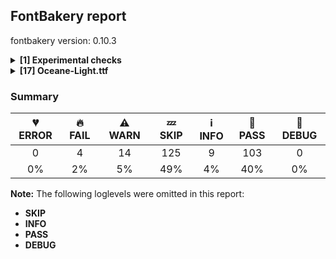 ## FontBakery report

fontbakery version: 0.10.3

<details><summary><b>[1] Experimental checks</b></summary><div><details><summary>🔥 <b>FAIL:</b> Shapes languages in all GF glyphsets. (<a href="https://font-bakery.readthedocs.io/en/stable/fontbakery/profiles/googlefonts.html#com.google.fonts/check/glyphsets/shape_languages">com.google.fonts/check/glyphsets/shape_languages</a>)</summary><div>


* 🔥 **FAIL** GF_Latin_Core/ace_Latn (Achinese): [FAIL: Some mark glyphs were missing: ◌̀, ◌́, ◌̂, ◌̈] [code: failed-language-shaping]
* 🔥 **FAIL** GF_Latin_Core/af_Latn (Afrikaans): [FAIL: Some mark glyphs were missing: ◌̀, ◌̂, ◌̈] [code: failed-language-shaping]
* 🔥 **FAIL** GF_Latin_Core/an_Latn (Aragonese): [FAIL: Some mark glyphs were missing: ◌́, ◌̃] [code: failed-language-shaping]
* 🔥 **FAIL** GF_Latin_Core/ban_Latn (Balinese): [FAIL: Some mark glyphs were missing: ◌́] [code: failed-language-shaping]
* 🔥 **FAIL** GF_Latin_Core/eu_Latn (Basque): [FAIL: Some mark glyphs were missing: ◌̃, ◌̈] [code: failed-language-shaping]
* 🔥 **FAIL** GF_Latin_Core/bs_Latn (Bosnian): [FAIL: Some mark glyphs were missing: ◌́, ◌̌] [code: failed-language-shaping]
* 🔥 **FAIL** GF_Latin_Core/br_Latn (Breton): [FAIL: Some base glyphs were missing: cʼh, FAIL: Some mark glyphs were missing: ◌̀, ◌̂, ◌̃, FAIL: Shaper produced a .notdef] [code: failed-language-shaping]
* 🔥 **FAIL** GF_Latin_Core/ca_Latn (Catalan): [FAIL: Some mark glyphs were missing: ◌̀, ◌́, ◌̈, ◌̧] [code: failed-language-shaping]
* 🔥 **FAIL** GF_Latin_Core/ch_Latn (Chamorro): [FAIL: Some mark glyphs were missing: ◌̃, ◌̊] [code: failed-language-shaping]
* 🔥 **FAIL** GF_Latin_Core/chk_Latn (Chuukese): [FAIL: Some mark glyphs were missing: ◌́] [code: failed-language-shaping]
* 🔥 **FAIL** GF_Latin_Core/kw_Latn (Cornish): [FAIL: Some mark glyphs were missing: ◌̀, ◌̂] [code: failed-language-shaping]
* 🔥 **FAIL** GF_Latin_Core/co_Latn (Corsican): [FAIL: Some mark glyphs were missing: ◌̀, ◌̂, ◌̈] [code: failed-language-shaping]
* 🔥 **FAIL** GF_Latin_Core/hr_Latn (Croatian): [FAIL: Some mark glyphs were missing: ◌́, ◌̌] [code: failed-language-shaping]
* 🔥 **FAIL** GF_Latin_Core/cs_Latn (Czech): [FAIL: Some mark glyphs were missing: ◌́, ◌̊, ◌̌] [code: failed-language-shaping]
* 🔥 **FAIL** GF_Latin_Core/da_Latn (Danish): [FAIL: Some mark glyphs were missing: ◌́, ◌̊] [code: failed-language-shaping]
* 🔥 **FAIL** GF_Latin_Core/nl_Latn (Dutch): [FAIL: Some base glyphs were missing: íj́, FAIL: Some mark glyphs were missing: ◌̀, ◌́, ◌̂, ◌̈, FAIL: Shaper produced a .notdef] [code: failed-language-shaping]
* 🔥 **FAIL** GF_Latin_Core/en_Latn (English): [FAIL: Some mark glyphs were missing: ◌̀, ◌́, ◌̂, ◌̃, ◌̈, ◌̧] [code: failed-language-shaping]
* 🔥 **FAIL** GF_Latin_Core/fo_Latn (Faroese): [FAIL: Some mark glyphs were missing: ◌́, ◌̊] [code: failed-language-shaping]
* 🔥 **FAIL** GF_Latin_Core/fil_Latn (Filipino): [FAIL: Some mark glyphs were missing: ◌̃] [code: failed-language-shaping]
* 🔥 **FAIL** GF_Latin_Core/fi_Latn (Finnish): [FAIL: Some mark glyphs were missing: ◌̃, ◌̈, ◌̊, ◌̌] [code: failed-language-shaping]
* 🔥 **FAIL** GF_Latin_Core/fr_Latn (French): [FAIL: Some mark glyphs were missing: ◌̀, ◌́, ◌̂, ◌̈, ◌̧] [code: failed-language-shaping]
* 🔥 **FAIL** GF_Latin_Core/fur_Latn (Friulian): [FAIL: Some mark glyphs were missing: ◌̀, ◌̂, ◌̧] [code: failed-language-shaping]
* 🔥 **FAIL** GF_Latin_Core/gl_Latn (Galician): [FAIL: Some mark glyphs were missing: ◌́, ◌̃, ◌̈] [code: failed-language-shaping]
* 🔥 **FAIL** GF_Latin_Core/lg_Latn (Ganda): [FAIL: Some base glyphs were missing: Ŋ, ŋ, FAIL: Shaper produced a .notdef] [code: failed-language-shaping]
* 🔥 **FAIL** GF_Latin_Core/de_Latn (German): [FAIL: Some mark glyphs were missing: ◌̀, ◌́, ◌̈] [code: failed-language-shaping]
* 🔥 **FAIL** GF_Latin_Core/aln_Latn (Gheg Albanian): [FAIL: Some mark glyphs were missing: ◌̈, ◌̧] [code: failed-language-shaping]
* 🔥 **FAIL** GF_Latin_Core/haw_Latn (Hawaiian): [FAIL: Some base glyphs were missing: ʻ, FAIL: Some mark glyphs were missing: ◌̄, FAIL: Shaper produced a .notdef] [code: failed-language-shaping]
* 🔥 **FAIL** GF_Latin_Core/hu_Latn (Hungarian): [FAIL: Some mark glyphs were missing: ◌́, ◌̈, ◌̋] [code: failed-language-shaping]
* 🔥 **FAIL** GF_Latin_Core/is_Latn (Icelandic): [FAIL: Some mark glyphs were missing: ◌́, ◌̈, ◌̨] [code: failed-language-shaping]
* 🔥 **FAIL** GF_Latin_Core/ilo_Latn (Iloko): [FAIL: Some mark glyphs were missing: ◌̃] [code: failed-language-shaping]
* 🔥 **FAIL** GF_Latin_Core/smn_Latn (Inari Sami): [FAIL: Some base glyphs were missing: ŋ, FAIL: Some mark glyphs were missing: ◌́, ◌̂, ◌̈, ◌̊, ◌̌, FAIL: Shaper produced a .notdef] [code: failed-language-shaping]
* 🔥 **FAIL** GF_Latin_Core/ga_Latn (Irish): [FAIL: Some mark glyphs were missing: ◌́] [code: failed-language-shaping]
* 🔥 **FAIL** GF_Latin_Core/it_Latn (Italian): [FAIL: Some mark glyphs were missing: ◌̀, ◌́, ◌̂, ◌̈] [code: failed-language-shaping]
* 🔥 **FAIL** GF_Latin_Core/jv_Latn (Javanese): [FAIL: Some mark glyphs were missing: ◌̀, ◌́, ◌̂] [code: failed-language-shaping]
* 🔥 **FAIL** GF_Latin_Core/dyo_Latn (Jola-Fonyi): [FAIL: Some base glyphs were missing: Ŋ, ŋ, FAIL: Some mark glyphs were missing: ◌́, ◌̃, FAIL: Shaper produced a .notdef] [code: failed-language-shaping]
* 🔥 **FAIL** GF_Latin_Core/kea_Latn (Kabuverdianu): [FAIL: Some mark glyphs were missing: ◌̀, ◌́, ◌̂, ◌̃, ◌̈, ◌̧] [code: failed-language-shaping]
* 🔥 **FAIL** GF_Latin_Core/krl_Latn (Karelian): [FAIL: Some mark glyphs were missing: ◌̈, ◌̌] [code: failed-language-shaping]
* 🔥 **FAIL** GF_Latin_Core/csb_Latn (Kashubian): [FAIL: Some mark glyphs were missing: ◌̀, ◌́, ◌̂, ◌̃, ◌̇, ◌̈, ◌̨] [code: failed-language-shaping]
* 🔥 **FAIL** GF_Latin_Core/kha_Latn (Khasi): [FAIL: Some mark glyphs were missing: ◌̃, ◌̈] [code: failed-language-shaping]
* 🔥 **FAIL** GF_Latin_Core/ltg_Latn (Latgalian): [FAIL: Some mark glyphs were missing: ◌̄, ◌̌, ◌̧] [code: failed-language-shaping]
* 🔥 **FAIL** GF_Latin_Core/lij_Latn (Ligurian): [FAIL: Some mark glyphs were missing: ◌̀, ◌́, ◌̂, ◌̈] [code: failed-language-shaping]
* 🔥 **FAIL** GF_Latin_Core/lt_Latn (Lithuanian): [FAIL: Some mark glyphs were missing: ◌̄, ◌̇, ◌̌, ◌̨] [code: failed-language-shaping]
* 🔥 **FAIL** GF_Latin_Core/lmo_Latn (Lombard): [FAIL: Some mark glyphs were missing: ◌̀, ◌́, ◌̂, ◌̈] [code: failed-language-shaping]
* 🔥 **FAIL** GF_Latin_Core/nds_Latn (Low German): [FAIL: Some mark glyphs were missing: ◌̈] [code: failed-language-shaping]
* 🔥 **FAIL** GF_Latin_Core/dsb_Latn (Lower Sorbian): [FAIL: Some mark glyphs were missing: ◌́, ◌̌] [code: failed-language-shaping]
* 🔥 **FAIL** GF_Latin_Core/smj_Latn (Lule Sami): [FAIL: Some mark glyphs were missing: ◌́, ◌̃, ◌̈, ◌̊] [code: failed-language-shaping]
* 🔥 **FAIL** GF_Latin_Core/lb_Latn (Luxembourgish): [FAIL: Some mark glyphs were missing: ◌̀, ◌́, ◌̂, ◌̈] [code: failed-language-shaping]
* 🔥 **FAIL** GF_Latin_Core/vmw_Latn (Makhuwa): [FAIL: Some mark glyphs were missing: ◌̀] [code: failed-language-shaping]
* 🔥 **FAIL** GF_Latin_Core/mg_Latn (Malagasy): [FAIL: Some mark glyphs were missing: ◌̀, ◌́, ◌̂, ◌̃, ◌̈] [code: failed-language-shaping]
* 🔥 **FAIL** GF_Latin_Core/mt_Latn (Maltese): [FAIL: Some mark glyphs were missing: ◌̀, ◌̂, ◌̇] [code: failed-language-shaping]
* 🔥 **FAIL** GF_Latin_Core/gv_Latn (Manx): [FAIL: Some mark glyphs were missing: ◌̧] [code: failed-language-shaping]
* 🔥 **FAIL** GF_Latin_Core/mi_Latn (Maori): [FAIL: Some mark glyphs were missing: ◌̄] [code: failed-language-shaping]
* 🔥 **FAIL** GF_Latin_Core/mh_Latn (Marshallese): [FAIL: Some base glyphs were missing: M̧, N̄, O̧, m̧, n̄, o̧, Ḷ, ḷ, Ṃ, ṃ, Ṇ, ṇ, Ọ, ọ, FAIL: Some mark glyphs were missing: ◌̄, ◌̣, ◌̧, ◌̨, FAIL: Shaper produced a .notdef] [code: failed-language-shaping]
* 🔥 **FAIL** GF_Latin_Core/mer_Latn (Meru): [FAIL: Some mark glyphs were missing: ◌̂, ◌̃] [code: failed-language-shaping]
* 🔥 **FAIL** GF_Latin_Core/moh_Latn (Mohawk): [FAIL: Some mark glyphs were missing: ◌̀, ◌́] [code: failed-language-shaping]
* 🔥 **FAIL** GF_Latin_Core/nap_Latn (Neapolitan): [FAIL: Some mark glyphs were missing: ◌̀, ◌́, ◌̂] [code: failed-language-shaping]
* 🔥 **FAIL** GF_Latin_Core/niu_Latn (Niuean): [FAIL: Some mark glyphs were missing: ◌̄] [code: failed-language-shaping]
* 🔥 **FAIL** GF_Latin_Core/ny_Latn (Nyanja): [FAIL: Some base glyphs were missing: Ŋ, ŋ, FAIL: Some mark glyphs were missing: ◌̂, FAIL: Shaper produced a .notdef] [code: failed-language-shaping]
* 🔥 **FAIL** GF_Latin_Core/oc_Latn (Occitan): [FAIL: Some mark glyphs were missing: ◌̀, ◌́, ◌̈, ◌̧] [code: failed-language-shaping]
* 🔥 **FAIL** GF_Latin_Core/pau_Latn (Palauan): [FAIL: Some mark glyphs were missing: ◌̨] [code: failed-language-shaping]
* 🔥 **FAIL** GF_Latin_Core/pap_Latn (Papiamento): [FAIL: Some mark glyphs were missing: ◌̀, ◌̃, ◌̈] [code: failed-language-shaping]
* 🔥 **FAIL** GF_Latin_Core/pcd_Latn (Picard): [FAIL: Some mark glyphs were missing: ◌̀, ◌́, ◌̂, ◌̈, ◌̊, ◌̧] [code: failed-language-shaping]
* 🔥 **FAIL** GF_Latin_Core/pl_Latn (Polish): [FAIL: Some mark glyphs were missing: ◌́, ◌̇, ◌̨] [code: failed-language-shaping]
* 🔥 **FAIL** GF_Latin_Core/pt_Latn (Portuguese): [FAIL: Some mark glyphs were missing: ◌̀, ◌́, ◌̂, ◌̃, ◌̈, ◌̧] [code: failed-language-shaping]
* 🔥 **FAIL** GF_Latin_Core/qu_Latn (Quechua): [FAIL: Some base glyphs were missing: chʼ, kʼ, pʼ, qʼ, tʼ, FAIL: Some mark glyphs were missing: ◌̂, ◌̃, ◌̌, FAIL: Shaper produced a .notdef] [code: failed-language-shaping]
* 🔥 **FAIL** GF_Latin_Core/ro_Latn (Romanian): [FAIL: Some mark glyphs were missing: ◌̂, ◌̆, ◌̧, FAIL: in Romanian, S-cedilla should become S-comma-accent; both buffers returned Scedilla=0+642] [code: failed-language-shaping]
* 🔥 **FAIL** GF_Latin_Core/rm_Latn (Romansh): [FAIL: Some mark glyphs were missing: ◌̀, ◌́, ◌̂, ◌̈] [code: failed-language-shaping]
* 🔥 **FAIL** GF_Latin_Core/sm_Latn (Samoan): [FAIL: Some mark glyphs were missing: ◌̄] [code: failed-language-shaping]
* 🔥 **FAIL** GF_Latin_Core/sg_Latn (Sango): [FAIL: Some mark glyphs were missing: ◌̂, ◌̈] [code: failed-language-shaping]
* 🔥 **FAIL** GF_Latin_Core/sbp_Latn (Sangu): [FAIL: Some mark glyphs were missing: ◌̀, ◌́, ◌̂, ◌̈] [code: failed-language-shaping]
* 🔥 **FAIL** GF_Latin_Core/sc_Latn (Sardinian): [FAIL: Some mark glyphs were missing: ◌̀, ◌̧] [code: failed-language-shaping]
* 🔥 **FAIL** GF_Latin_Core/gd_Latn (Scottish Gaelic): [FAIL: Some mark glyphs were missing: ◌̀, ◌́] [code: failed-language-shaping]
* 🔥 **FAIL** GF_Latin_Core/sei_Latn (Seri): [FAIL: Some mark glyphs were missing: ◌̈] [code: failed-language-shaping]
* 🔥 **FAIL** GF_Latin_Core/scn_Latn (Sicilian): [FAIL: Some base glyphs were missing: Ḍ, ḍ, FAIL: Some mark glyphs were missing: ◌̀, ◌̂, FAIL: Shaper produced a .notdef] [code: failed-language-shaping]
* 🔥 **FAIL** GF_Latin_Core/szl_Latn (Silesian): [FAIL: Some mark glyphs were missing: ◌́, ◌̇, ◌̊, ◌̌] [code: failed-language-shaping]
* 🔥 **FAIL** GF_Latin_Core/sk_Latn (Slovak): [FAIL: Some mark glyphs were missing: ◌́, ◌̂, ◌̈, ◌̌] [code: failed-language-shaping]
* 🔥 **FAIL** GF_Latin_Core/sl_Latn (Slovenian): [FAIL: Some mark glyphs were missing: ◌́, ◌̈, ◌̌] [code: failed-language-shaping]
* 🔥 **FAIL** GF_Latin_Core/sma_Latn (Southern Sami): [FAIL: Some mark glyphs were missing: ◌̈, ◌̊] [code: failed-language-shaping]
* 🔥 **FAIL** GF_Latin_Core/st_Latn (Southern Sotho): [FAIL: Some mark glyphs were missing: ◌̀, ◌́, ◌̄, ◌̌] [code: failed-language-shaping]
* 🔥 **FAIL** GF_Latin_Core/es_Latn (Spanish): [FAIL: Some mark glyphs were missing: ◌́, ◌̃, ◌̈] [code: failed-language-shaping]
* 🔥 **FAIL** GF_Latin_Core/srn_Latn (Sranan Tongo): [FAIL: Some mark glyphs were missing: ◌̀] [code: failed-language-shaping]
* 🔥 **FAIL** GF_Latin_Core/su_Latn (Sundanese): [FAIL: Some mark glyphs were missing: ◌́] [code: failed-language-shaping]
* 🔥 **FAIL** GF_Latin_Core/sv_Latn (Swedish): [FAIL: Some mark glyphs were missing: ◌̀, ◌́, ◌̈, ◌̊] [code: failed-language-shaping]
* 🔥 **FAIL** GF_Latin_Core/gsw_Latn (Swiss German): [FAIL: Some mark glyphs were missing: ◌̈] [code: failed-language-shaping]
* 🔥 **FAIL** GF_Latin_Core/ty_Latn (Tahitian): [FAIL: Some mark glyphs were missing: ◌̄] [code: failed-language-shaping]
* 🔥 **FAIL** GF_Latin_Core/teo_Latn (Teso): [FAIL: Some base glyphs were missing: Ɔ, Ɛ, Ɨ, Ʉ, ɔ, ɛ, ɨ, ʉ, ᵃ, ᵉ, ᵋ, ᵒ, ᵓ, ᵘ, ᶤ, ᶶ, ⁱ, FAIL: Shaper produced a .notdef] [code: failed-language-shaping]
* 🔥 **FAIL** GF_Latin_Core/tet_Latn (Tetum): [FAIL: Some mark glyphs were missing: ◌́, ◌̃] [code: failed-language-shaping]
* 🔥 **FAIL** GF_Latin_Core/tiv_Latn (Tiv): [FAIL: Some mark glyphs were missing: ◌̂] [code: failed-language-shaping]
* 🔥 **FAIL** GF_Latin_Core/tkl_Latn (Tokelau): [FAIL: Some mark glyphs were missing: ◌̄] [code: failed-language-shaping]
* 🔥 **FAIL** GF_Latin_Core/tn_Latn (Tswana): [FAIL: Some mark glyphs were missing: ◌̂, ◌̌] [code: failed-language-shaping]
* 🔥 **FAIL** GF_Latin_Core/tr_Latn (Turkish): [FAIL: Some mark glyphs were missing: ◌̂, ◌̆, ◌̇, ◌̈, ◌̧] [code: failed-language-shaping]
* 🔥 **FAIL** GF_Latin_Core/aoz_Latn (Uab Meto): [FAIL: Some mark glyphs were missing: ◌́, ◌̂] [code: failed-language-shaping]
* 🔥 **FAIL** GF_Latin_Core/hsb_Latn (Upper Sorbian): [FAIL: Some mark glyphs were missing: ◌́, ◌̌] [code: failed-language-shaping]
* 🔥 **FAIL** GF_Latin_Core/vec_Latn (Venetian): [FAIL: Some mark glyphs were missing: ◌̀, ◌́, ◌̌, ◌̧] [code: failed-language-shaping]
* 🔥 **FAIL** GF_Latin_Core/vep_Latn (Veps): [FAIL: Some mark glyphs were missing: ◌̈, ◌̌] [code: failed-language-shaping]
* 🔥 **FAIL** GF_Latin_Core/vro_Latn (Võro): [FAIL: Some mark glyphs were missing: ◌̃, ◌̈, ◌̌] [code: failed-language-shaping]
* 🔥 **FAIL** GF_Latin_Core/wa_Latn (Walloon): [FAIL: Some mark glyphs were missing: ◌̀, ◌́, ◌̂, ◌̊, ◌̧] [code: failed-language-shaping]
* 🔥 **FAIL** GF_Latin_Core/war_Latn (Waray): [FAIL: Some mark glyphs were missing: ◌̃] [code: failed-language-shaping]
* 🔥 **FAIL** GF_Latin_Core/guc_Latn (Wayuu): [FAIL: Some mark glyphs were missing: ◌̃, ◌̈] [code: failed-language-shaping]
* 🔥 **FAIL** GF_Latin_Core/cy_Latn (Welsh): [FAIL: Some base glyphs were missing: ỳ, FAIL: Some mark glyphs were missing: ◌̀, ◌́, ◌̂, ◌̈, FAIL: Shaper produced a .notdef] [code: failed-language-shaping]
* 🔥 **FAIL** GF_Latin_Core/fy_Latn (Western Frisian): [FAIL: Some mark glyphs were missing: ◌́, ◌̂, ◌̈] [code: failed-language-shaping]
* 🔥 **FAIL** GF_Latin_Core/wo_Latn (Wolof): [FAIL: Some base glyphs were missing: Ŋ, ŋ, FAIL: Some mark glyphs were missing: ◌̀, ◌́, ◌̃, ◌̈, FAIL: Shaper produced a .notdef] [code: failed-language-shaping]
* 🔥 **FAIL** GF_Latin_Core/yao_Latn (Yao): [FAIL: Some mark glyphs were missing: ◌̂] [code: failed-language-shaping]
* 🔥 **FAIL** GF_Latin_Core/yap_Latn (Yapese): [FAIL: Some mark glyphs were missing: ◌̈] [code: failed-language-shaping]
* 🔥 **FAIL** GF_Latin_Core/yua_Latn (Yucateco): [FAIL: Some mark glyphs were missing: ◌̀, ◌́] [code: failed-language-shaping]
* 🔥 **FAIL** GF_Latin_Kernel/kl_Latn (Kalaallisut): [FAIL: Some mark glyphs were missing: ◌̀, ◌́, ◌̂, ◌̃, ◌̊] [code: failed-language-shaping]
* 🔥 **FAIL** GF_Latin_Kernel/zu_Latn (Zulu): [FAIL: Some mark glyphs were missing: ◌̀, ◌́, ◌̂, ◌̃, ◌̄, ◌̆, ◌̈, ◌̊, ◌̧] [code: failed-language-shaping]
* ⚠ **WARN** GF_Latin_Core/lg_Latn (Ganda): [WARN: No variant glyphs were found for .notdef] [code: warning-language-shaping]
* ⚠ **WARN** GF_Latin_Core/dyo_Latn (Jola-Fonyi): [WARN: No variant glyphs were found for .notdef] [code: warning-language-shaping]
* ⚠ **WARN** GF_Latin_Core/ny_Latn (Nyanja): [WARN: No variant glyphs were found for .notdef] [code: warning-language-shaping]
* ⚠ **WARN** GF_Latin_Core/wo_Latn (Wolof): [WARN: No variant glyphs were found for .notdef] [code: warning-language-shaping]
</div></details><br></div></details><details><summary><b>[17] Oceane-Light.ttf</b></summary><div><details><summary>🔥 <b>FAIL:</b> Check Google Fonts glyph coverage. (<a href="https://font-bakery.readthedocs.io/en/stable/fontbakery/profiles/googlefonts.html#com.google.fonts/check/glyph_coverage">com.google.fonts/check/glyph_coverage</a>)</summary><div>


* 🔥 **FAIL** Missing required codepoints:

	- 0x0308 (COMBINING DIAERESIS)


	- 0x0300 (COMBINING GRAVE ACCENT)


	- 0x0301 (COMBINING ACUTE ACCENT)


	- 0x030B (COMBINING DOUBLE ACUTE ACCENT)


	- 0x0304 (COMBINING MACRON)


	- 0x014A (LATIN CAPITAL LETTER ENG)


	- 0x1E9E (LATIN CAPITAL LETTER SHARP S)


	- 0x1EF2 (LATIN CAPITAL LETTER Y WITH GRAVE)


	- 0x014B (LATIN SMALL LETTER ENG)


	- 0x1EF3 (LATIN SMALL LETTER Y WITH GRAVE)


	- 0x0307 (COMBINING DOT ABOVE)


	- 0x0302 (COMBINING CIRCUMFLEX ACCENT)


	- 0x030C (COMBINING CARON)


	- 0x0306 (COMBINING BREVE)


	- 0x030A (COMBINING RING ABOVE)


	- 0x0303 (COMBINING TILDE)


	- 0x0312 (COMBINING TURNED COMMA ABOVE)


	- 0x0327 (COMBINING CEDILLA)


	- 0x0328 (COMBINING OGONEK)
 [code: missing-codepoints]
</div></details><details><summary>🔥 <b>FAIL:</b> Font enables smart dropout control in "prep" table instructions? (<a href="https://font-bakery.readthedocs.io/en/stable/fontbakery/profiles/googlefonts.html#com.google.fonts/check/smart_dropout">com.google.fonts/check/smart_dropout</a>)</summary><div>


* 🔥 **FAIL** The 'prep' table does not contain TrueType instructions enabling smart dropout control. To fix, export the font with autohinting enabled, or run ttfautohint on the font, or run the `gftools fix-nonhinting` script. [code: lacks-smart-dropout]
</div></details><details><summary>🔥 <b>FAIL:</b> Check that legacy accents aren't used in composite glyphs. (derived from com.google.fonts/check/legacy_accents) (<a href="https://font-bakery.readthedocs.io/en/stable/fontbakery/profiles/universal.html#com.google.fonts/check/legacy_accents">com.google.fonts/check/legacy_accents</a>)</summary><div>


* 🔥 **FAIL** Glyph "Aogonek" has a legacy accent component (ogonek). It needs to be replaced by a combining mark. [code: legacy-accents-component]
* 🔥 **FAIL** Glyph "aogonek" has a legacy accent component (ogonek). It needs to be replaced by a combining mark. [code: legacy-accents-component]
* 🔥 **FAIL** Glyph "Cacute" has a legacy accent component (acute). It needs to be replaced by a combining mark. [code: legacy-accents-component]
* 🔥 **FAIL** Glyph "ccircumflex" has a legacy accent component (circumflex). It needs to be replaced by a combining mark. [code: legacy-accents-component]
* 🔥 **FAIL** Glyph "cdotaccent" has a legacy accent component (dotaccent). It needs to be replaced by a combining mark. [code: legacy-accents-component]
* 🔥 **FAIL** Glyph "Ccaron" has a legacy accent component (caron). It needs to be replaced by a combining mark. [code: legacy-accents-component]
* 🔥 **FAIL** Glyph "ccaron" has a legacy accent component (caron). It needs to be replaced by a combining mark. [code: legacy-accents-component]
* 🔥 **FAIL** Glyph "Dcaron" has a legacy accent component (caron). It needs to be replaced by a combining mark. [code: legacy-accents-component]
* 🔥 **FAIL** Glyph "dcroat" has a legacy accent component (macron). It needs to be replaced by a combining mark. [code: legacy-accents-component]
* 🔥 **FAIL** Glyph "emacron" has a legacy accent component (macron). It needs to be replaced by a combining mark. [code: legacy-accents-component]
* 🔥 **FAIL** Glyph "ebreve" has a legacy accent component (breve). It needs to be replaced by a combining mark. [code: legacy-accents-component]
* 🔥 **FAIL** Glyph "edotaccent" has a legacy accent component (dotaccent). It needs to be replaced by a combining mark. [code: legacy-accents-component]
* 🔥 **FAIL** Glyph "Eogonek" has a legacy accent component (ogonek). It needs to be replaced by a combining mark. [code: legacy-accents-component]
* 🔥 **FAIL** Glyph "eogonek" has a legacy accent component (ogonek). It needs to be replaced by a combining mark. [code: legacy-accents-component]
* 🔥 **FAIL** Glyph "Ecaron" has a legacy accent component (caron). It needs to be replaced by a combining mark. [code: legacy-accents-component]
* 🔥 **FAIL** Glyph "ecaron" has a legacy accent component (caron). It needs to be replaced by a combining mark. [code: legacy-accents-component]
* 🔥 **FAIL** Glyph "Gcircumflex" has a legacy accent component (circumflex). It needs to be replaced by a combining mark. [code: legacy-accents-component]
* 🔥 **FAIL** Glyph "gcircumflex" has a legacy accent component (circumflex). It needs to be replaced by a combining mark. [code: legacy-accents-component]
* 🔥 **FAIL** Glyph "gbreve" has a legacy accent component (breve). It needs to be replaced by a combining mark. [code: legacy-accents-component]
* 🔥 **FAIL** Glyph "gdotaccent" has a legacy accent component (dotaccent). It needs to be replaced by a combining mark. [code: legacy-accents-component]
* 🔥 **FAIL** Glyph "Hcircumflex" has a legacy accent component (circumflex). It needs to be replaced by a combining mark. [code: legacy-accents-component]
* 🔥 **FAIL** Glyph "hcircumflex" has a legacy accent component (circumflex). It needs to be replaced by a combining mark. [code: legacy-accents-component]
* 🔥 **FAIL** Glyph "Hbar" has a legacy accent component (macron). It needs to be replaced by a combining mark. [code: legacy-accents-component]
* 🔥 **FAIL** Glyph "hbar" has a legacy accent component (macron). It needs to be replaced by a combining mark. [code: legacy-accents-component]
* 🔥 **FAIL** Glyph "Itilde" has a legacy accent component (tilde). It needs to be replaced by a combining mark. [code: legacy-accents-component]
* 🔥 **FAIL** Glyph "imacron" has a legacy accent component (macron). It needs to be replaced by a combining mark. [code: legacy-accents-component]
* 🔥 **FAIL** Glyph "Iogonek" has a legacy accent component (ogonek). It needs to be replaced by a combining mark. [code: legacy-accents-component]
* 🔥 **FAIL** Glyph "iogonek" has a legacy accent component (ogonek). It needs to be replaced by a combining mark. [code: legacy-accents-component]
* 🔥 **FAIL** Glyph "jcircumflex" has a legacy accent component (circumflex). It needs to be replaced by a combining mark. [code: legacy-accents-component]
* 🔥 **FAIL** Glyph "ncaron" has a legacy accent component (caron). It needs to be replaced by a combining mark. [code: legacy-accents-component]
* 🔥 **FAIL** Glyph "omacron" has a legacy accent component (macron). It needs to be replaced by a combining mark. [code: legacy-accents-component]
* 🔥 **FAIL** Glyph "obreve" has a legacy accent component (breve). It needs to be replaced by a combining mark. [code: legacy-accents-component]
* 🔥 **FAIL** Glyph "ohungarumlaut" has a legacy accent component (hungarumlaut). It needs to be replaced by a combining mark. [code: legacy-accents-component]
* 🔥 **FAIL** Glyph "Rcaron" has a legacy accent component (caron). It needs to be replaced by a combining mark. [code: legacy-accents-component]
* 🔥 **FAIL** Glyph "Scircumflex" has a legacy accent component (circumflex). It needs to be replaced by a combining mark. [code: legacy-accents-component]
* 🔥 **FAIL** Glyph "scircumflex" has a legacy accent component (circumflex). It needs to be replaced by a combining mark. [code: legacy-accents-component]
* 🔥 **FAIL** Glyph "Scedilla" has a legacy accent component (cedilla). It needs to be replaced by a combining mark. [code: legacy-accents-component]
* 🔥 **FAIL** Glyph "scedilla" has a legacy accent component (cedilla). It needs to be replaced by a combining mark. [code: legacy-accents-component]
* 🔥 **FAIL** Glyph "Tbar" has a legacy accent component (macron). It needs to be replaced by a combining mark. [code: legacy-accents-component]
* 🔥 **FAIL** Glyph "umacron" has a legacy accent component (macron). It needs to be replaced by a combining mark. [code: legacy-accents-component]
* 🔥 **FAIL** Glyph "ubreve" has a legacy accent component (breve). It needs to be replaced by a combining mark. [code: legacy-accents-component]
* 🔥 **FAIL** Glyph "uring" has a legacy accent component (ring). It needs to be replaced by a combining mark. [code: legacy-accents-component]
* 🔥 **FAIL** Glyph "Uhungarumlaut" has a legacy accent component (hungarumlaut). It needs to be replaced by a combining mark. [code: legacy-accents-component]
* 🔥 **FAIL** Glyph "uhungarumlaut" has a legacy accent component (hungarumlaut). It needs to be replaced by a combining mark. [code: legacy-accents-component]
* 🔥 **FAIL** Glyph "Uogonek" has a legacy accent component (ogonek). It needs to be replaced by a combining mark. [code: legacy-accents-component]
* 🔥 **FAIL** Glyph "Wcircumflex" has a legacy accent component (circumflex). It needs to be replaced by a combining mark. [code: legacy-accents-component]
* 🔥 **FAIL** Glyph "wcircumflex" has a legacy accent component (circumflex). It needs to be replaced by a combining mark. [code: legacy-accents-component]
* 🔥 **FAIL** Glyph "Ycircumflex" has a legacy accent component (circumflex). It needs to be replaced by a combining mark. [code: legacy-accents-component]
* 🔥 **FAIL** Glyph "ycircumflex" has a legacy accent component (circumflex). It needs to be replaced by a combining mark. [code: legacy-accents-component]
* 🔥 **FAIL** Glyph "zdotaccent" has a legacy accent component (dotaccent). It needs to be replaced by a combining mark. [code: legacy-accents-component]
* 🔥 **FAIL** Glyph "uni01CE" has a legacy accent component (caron). It needs to be replaced by a combining mark. [code: legacy-accents-component]
* 🔥 **FAIL** Glyph "uni01D0" has a legacy accent component (caron). It needs to be replaced by a combining mark. [code: legacy-accents-component]
* 🔥 **FAIL** Glyph "uni01D2" has a legacy accent component (caron). It needs to be replaced by a combining mark. [code: legacy-accents-component]
* 🔥 **FAIL** Glyph "uni01D4" has a legacy accent component (caron). It needs to be replaced by a combining mark. [code: legacy-accents-component]
* 🔥 **FAIL** Glyph "uni022F" has a legacy accent component (dotaccent). It needs to be replaced by a combining mark. [code: legacy-accents-component]
* 🔥 **FAIL** Glyph "Wdieresis" has a legacy accent component (dieresis). It needs to be replaced by a combining mark. [code: legacy-accents-component]
* 🔥 **FAIL** Glyph "wdieresis" has a legacy accent component (dieresis). It needs to be replaced by a combining mark. [code: legacy-accents-component]
</div></details><details><summary>⚠ <b>WARN:</b> Checking OS/2 achVendID. (<a href="https://font-bakery.readthedocs.io/en/stable/fontbakery/profiles/googlefonts.html#com.google.fonts/check/vendor_id">com.google.fonts/check/vendor_id</a>)</summary><div>


* ⚠ **WARN** OS/2 VendorID value 'XXXX' is not yet recognized. If you registered it recently, then it's safe to ignore this warning message. Otherwise, you should set it to your own unique 4 character code, and register it with Microsoft at https://www.microsoft.com/typography/links/vendorlist.aspx
 [code: unknown]
</div></details><details><summary>⚠ <b>WARN:</b> Check for codepoints not covered by METADATA subsets. (<a href="https://font-bakery.readthedocs.io/en/stable/fontbakery/profiles/googlefonts.html#com.google.fonts/check/metadata/unreachable_subsetting">com.google.fonts/check/metadata/unreachable_subsetting</a>)</summary><div>


* ⚠ **WARN** The following codepoints supported by the font are not covered by
    any subsets defined in the font's metadata file, and will never
    be served. You can solve this by either manually adding additional
    subset declarations to METADATA.pb, or by editing the glyphset
    definitions.

 * U+02C7 CARON: try adding one of: yi, tifinagh, canadian-aboriginal
 * U+02C9 MODIFIER LETTER MACRON: not included in any glyphset definition
 * U+02D8 BREVE: try adding one of: yi, canadian-aboriginal
 * U+02D9 DOT ABOVE: try adding one of: yi, canadian-aboriginal
 * U+02DB OGONEK: try adding one of: yi, canadian-aboriginal
 * U+02DD DOUBLE ACUTE ACCENT: not included in any glyphset definition
 * U+0326 COMBINING COMMA BELOW: not included in any glyphset definition
 * U+0394 GREEK CAPITAL LETTER DELTA: try adding one of: math, greek, elbasan
 * U+03A9 GREEK CAPITAL LETTER OMEGA: try adding one of: math, greek, elbasan
 * U+03BC GREEK SMALL LETTER MU: try adding one of: math, greek
 * U+03C0 GREEK SMALL LETTER PI: try adding one of: math, greek, yi
 * U+201B SINGLE HIGH-REVERSED-9 QUOTATION MARK: try adding adlam
 * U+2021 DOUBLE DAGGER: try adding adlam
 * U+2030 PER MILLE SIGN: try adding adlam
 * U+2078 SUPERSCRIPT EIGHT: not included in any glyphset definition
 * U+212E ESTIMATED SYMBOL: not included in any glyphset definition
 * U+217A SMALL ROMAN NUMERAL ELEVEN: try adding symbols
 * U+2202 PARTIAL DIFFERENTIAL: try adding math
 * U+220F N-ARY PRODUCT: try adding math
 * U+2211 N-ARY SUMMATION: try adding math
 * U+2219 BULLET OPERATOR: try adding one of: math, symbols, tai-tham, yi
 * U+221A SQUARE ROOT: try adding math
 * U+221E INFINITY: try adding math
 * U+222B INTEGRAL: try adding math
 * U+2248 ALMOST EQUAL TO: try adding math
 * U+2260 NOT EQUAL TO: try adding math
 * U+2264 LESS-THAN OR EQUAL TO: try adding math
 * U+2265 GREATER-THAN OR EQUAL TO: try adding math
 * U+25CA LOZENGE: try adding one of: math, symbols
 * U+F005 : not included in any glyphset definition
 * U+F006 : not included in any glyphset definition
 * U+F008 : not included in any glyphset definition
 * U+F00D : not included in any glyphset definition
 * U+F00E : not included in any glyphset definition
 * U+F010 : not included in any glyphset definition
 * U+F011 : not included in any glyphset definition
 * U+F013 : not included in any glyphset definition
 * U+F014 : not included in any glyphset definition
 * U+F016 : not included in any glyphset definition
 * U+F018 : not included in any glyphset definition
 * U+F01C : not included in any glyphset definition
 * U+F021 : not included in any glyphset definition
 * U+F022 : not included in any glyphset definition
 * U+F023 : not included in any glyphset definition
 * U+F025 : not included in any glyphset definition
 * U+F02C : not included in any glyphset definition
 * U+F02E : not included in any glyphset definition
 * U+F02F : not included in any glyphset definition
 * U+F030 : not included in any glyphset definition
 * U+F031 : not included in any glyphset definition
 * U+F034 : not included in any glyphset definition
 * U+F036 : not included in any glyphset definition
 * U+F037 : not included in any glyphset definition
 * U+F038 : not included in any glyphset definition
 * U+F03D : not included in any glyphset definition
 * U+F03E : not included in any glyphset definition
 * U+F03F : not included in any glyphset definition
 * U+F040 : not included in any glyphset definition
 * U+F041 : not included in any glyphset definition
 * U+F042 : not included in any glyphset definition
 * U+F043 : not included in any glyphset definition
 * U+FB00 LATIN SMALL LIGATURE FF: not included in any glyphset definition
 * U+FB01 LATIN SMALL LIGATURE FI: not included in any glyphset definition
 * U+FB02 LATIN SMALL LIGATURE FL: not included in any glyphset definition
 * U+FB03 LATIN SMALL LIGATURE FFI: not included in any glyphset definition
 * U+FB04 LATIN SMALL LIGATURE FFL: not included in any glyphset definition
 * U+FB05 LATIN SMALL LIGATURE LONG S T: not included in any glyphset definition

Or you can add the above codepoints to one of the subsets supported by the font: `latin`, `latin-ext` [code: unreachable-subsetting]
</div></details><details><summary>⚠ <b>WARN:</b> Are there caret positions declared for every ligature? (<a href="https://font-bakery.readthedocs.io/en/stable/fontbakery/profiles/googlefonts.html#com.google.fonts/check/ligature_carets">com.google.fonts/check/ligature_carets</a>)</summary><div>


* ⚠ **WARN** This font lacks caret position values for ligature glyphs on its GDEF table. [code: lacks-caret-pos]
</div></details><details><summary>⚠ <b>WARN:</b> Is there kerning info for non-ligated sequences? (<a href="https://font-bakery.readthedocs.io/en/stable/fontbakery/profiles/googlefonts.html#com.google.fonts/check/kerning_for_non_ligated_sequences">com.google.fonts/check/kerning_for_non_ligated_sequences</a>)</summary><div>


* ⚠ **WARN** GPOS table lacks kerning info for the following non-ligated sequences:

	- one + slash

	- slash + three

	- three + slash

	- slash + four

	- two + slash

	- l + i

	- i + g

	- g + h

	- h + t [code: lacks-kern-info]
</div></details><details><summary>⚠ <b>WARN:</b> Ensure fonts have ScriptLangTags declared on the 'meta' table. (<a href="https://font-bakery.readthedocs.io/en/stable/fontbakery/profiles/googlefonts.html#com.google.fonts/check/meta/script_lang_tags">com.google.fonts/check/meta/script_lang_tags</a>)</summary><div>


* ⚠ **WARN** This font file does not have a 'meta' table. [code: lacks-meta-table]
</div></details><details><summary>⚠ <b>WARN:</b> Check font contains no unreachable glyphs (<a href="https://font-bakery.readthedocs.io/en/stable/fontbakery/profiles/universal.html#com.google.fonts/check/unreachable_glyphs">com.google.fonts/check/unreachable_glyphs</a>)</summary><div>


* ⚠ **WARN** The following glyphs could not be reached by codepoint or substitution rules:

	- U.alt1

	- dieresis.case

	- tilde.case

	- uni0326.salt
 [code: unreachable-glyphs]
</div></details><details><summary>⚠ <b>WARN:</b> Check if each glyph has the recommended amount of contours. (<a href="https://font-bakery.readthedocs.io/en/stable/fontbakery/profiles/universal.html#com.google.fonts/check/contour_count">com.google.fonts/check/contour_count</a>)</summary><div>


* ⚠ **WARN** This check inspects the glyph outlines and detects the total number of contours in each of them. The expected values are infered from the typical ammounts of contours observed in a large collection of reference font families. The divergences listed below may simply indicate a significantly different design on some of your glyphs. On the other hand, some of these may flag actual bugs in the font such as glyphs mapped to an incorrect codepoint. Please consider reviewing the design and codepoint assignment of these to make sure they are correct.

The following glyphs do not have the recommended number of contours:

	- Glyph name: at	Contours detected: 3	Expected: 2

	- Glyph name: onehalf	Contours detected: 7	Expected: 3

	- Glyph name: aogonek	Contours detected: 3	Expected: 2

	- Glyph name: dcroat	Contours detected: 3	Expected: 2

	- Glyph name: eogonek	Contours detected: 3	Expected: 2

	- Glyph name: hbar	Contours detected: 2	Expected: 1

	- Glyph name: jcircumflex	Contours detected: 3	Expected: 2

	- Glyph name: lcaron	Contours detected: 1	Expected: 2

	- Glyph name: Tbar	Contours detected: 2	Expected: 1

	- Glyph name: Uogonek	Contours detected: 2	Expected: 1

	- Glyph name: uogonek	Contours detected: 2	Expected: 1

	- Glyph name: uni0237	Contours detected: 2	Expected: 1

	- Glyph name: infinity	Contours detected: 2	Expected: 3

	- Glyph name: Tbar	Contours detected: 2	Expected: 1

	- Glyph name: Uogonek	Contours detected: 2	Expected: 1

	- Glyph name: aogonek	Contours detected: 3	Expected: 2

	- Glyph name: at	Contours detected: 3	Expected: 2

	- Glyph name: dcroat	Contours detected: 3	Expected: 2

	- Glyph name: eogonek	Contours detected: 3	Expected: 2

	- Glyph name: hbar	Contours detected: 2	Expected: 1

	- Glyph name: infinity	Contours detected: 2	Expected: 3

	- Glyph name: jcircumflex	Contours detected: 3	Expected: 2

	- Glyph name: lcaron	Contours detected: 1	Expected: 2

	- Glyph name: onehalf	Contours detected: 7	Expected: 3

	- Glyph name: uni0237	Contours detected: 2	Expected: 1

	- Glyph name: uogonek	Contours detected: 2	Expected: 1
 [code: contour-count]
</div></details><details><summary>⚠ <b>WARN:</b> Does the font contain a soft hyphen? (<a href="https://font-bakery.readthedocs.io/en/stable/fontbakery/profiles/universal.html#com.google.fonts/check/soft_hyphen">com.google.fonts/check/soft_hyphen</a>)</summary><div>


* ⚠ **WARN** This font has a 'Soft Hyphen' character. [code: softhyphen]
</div></details><details><summary>⚠ <b>WARN:</b> Check math signs have the same width. (<a href="https://font-bakery.readthedocs.io/en/stable/fontbakery/profiles/universal.html#com.google.fonts/check/math_signs_width">com.google.fonts/check/math_signs_width</a>)</summary><div>


* ⚠ **WARN** The most common width is 533 among a set of 2 math glyphs.
The following math glyphs have a different width, though:

Width = 348:
plus

Width = 326:
notequal, equal

Width = 572:
logicalnot

Width = 354:
plusminus

Width = 294:
multiply

Width = 328:
divide

Width = 392:
minus

Width = 569:
approxequal

Width = 256:
lessequal, greaterequal
 [code: width-outliers]
</div></details><details><summary>⚠ <b>WARN:</b> Check accent of Lcaron, dcaron, lcaron, tcaron (derived from com.google.fonts/check/alt_caron) (<a href="https://font-bakery.readthedocs.io/en/stable/fontbakery/profiles/universal.html#com.google.fonts/check/alt_caron">com.google.fonts/check/alt_caron</a>)</summary><div>


* ⚠ **WARN** lcaron is decomposed and therefore could not be checked. Please check manually. [code: decomposed-outline]
</div></details><details><summary>⚠ <b>WARN:</b> Does the font have a DSIG table? (<a href="https://font-bakery.readthedocs.io/en/stable/fontbakery/profiles/dsig.html#com.google.fonts/check/dsig">com.google.fonts/check/dsig</a>)</summary><div>


* ⚠ **WARN** This font has a digital signature (DSIG table) which is only required - even if only a placeholder - on old programs like MS Office 2013 in order to work properly.
The current recommendation is to completely remove the DSIG table. [code: found-DSIG]
</div></details><details><summary>⚠ <b>WARN:</b> Check glyphs in mark glyph class are non-spacing. (<a href="https://font-bakery.readthedocs.io/en/stable/fontbakery/profiles/gdef.html#com.google.fonts/check/gdef_spacing_marks">com.google.fonts/check/gdef_spacing_marks</a>)</summary><div>


* ⚠ **WARN** The following spacing glyphs may be in the GDEF mark glyph class by mistake:
	 uni0326 (U+0326) and uni0326.salt (unencoded) [code: spacing-mark-glyphs]
</div></details><details><summary>⚠ <b>WARN:</b> Do any segments have colinear vectors? (<a href="https://font-bakery.readthedocs.io/en/stable/fontbakery/profiles/<Section: Outline Correctness Checks>.html#com.google.fonts/check/outline_colinear_vectors">com.google.fonts/check/outline_colinear_vectors</a>)</summary><div>


* ⚠ **WARN** The following glyphs have colinear vectors:

	* R (U+0052): L<<430.0,301.0>--<421.0,301.0>> -> L<<421.0,301.0>--<107.0,301.0>>

	* Racute (U+0154): L<<430.0,301.0>--<421.0,301.0>> -> L<<421.0,301.0>--<107.0,301.0>>

	* Rcaron (U+0158): L<<430.0,301.0>--<421.0,301.0>> -> L<<421.0,301.0>--<107.0,301.0>>

	* g (U+0067): L<<296.0,160.0>--<293.0,160.0>> -> L<<293.0,160.0>--<164.0,160.0>>

	* gbreve (U+011F): L<<296.0,160.0>--<293.0,160.0>> -> L<<293.0,160.0>--<164.0,160.0>>

	* gcircumflex (U+011D): L<<296.0,160.0>--<293.0,160.0>> -> L<<293.0,160.0>--<164.0,160.0>>

	* gdotaccent (U+0121): L<<296.0,160.0>--<293.0,160.0>> -> L<<293.0,160.0>--<164.0,160.0>>

	* germandbls (U+00DF): L<<86.0,481.0>--<227.0,481.0>> -> L<<227.0,481.0>--<230.0,481.0>>

	* nine (U+0039): L<<451.0,460.0>--<451.0,458.0>> -> L<<451.0,458.0>--<451.0,453.0>>

	* registered (U+00AE): L<<344.0,379.0>--<341.0,379.0>> -> L<<341.0,379.0>--<229.0,379.0>>

	* uni0123 (U+0123): L<<296.0,160.0>--<293.0,160.0>> -> L<<293.0,160.0>--<164.0,160.0>>

	* uni0156 (U+0156): L<<430.0,301.0>--<421.0,301.0>> -> L<<421.0,301.0>--<107.0,301.0>> [code: found-colinear-vectors]
</div></details><details><summary>⚠ <b>WARN:</b> Do outlines contain any semi-vertical or semi-horizontal lines? (<a href="https://font-bakery.readthedocs.io/en/stable/fontbakery/profiles/<Section: Outline Correctness Checks>.html#com.google.fonts/check/outline_semi_vertical">com.google.fonts/check/outline_semi_vertical</a>)</summary><div>


* ⚠ **WARN** The following glyphs have semi-vertical/semi-horizontal lines:

	* Z (U+005A): L<<519.0,1.0>--<39.0,0.0>>

	* Z (U+005A): L<<68.0,28.0>--<491.0,30.0>>

	* Zacute (U+0179): L<<519.0,1.0>--<39.0,0.0>>

	* Zacute (U+0179): L<<68.0,28.0>--<491.0,30.0>>

	* Zdotaccent (U+017B): L<<519.0,1.0>--<39.0,0.0>>

	* Zdotaccent (U+017B): L<<68.0,28.0>--<491.0,30.0>>

	* numbersign (U+0023): L<<360.0,237.0>--<176.0,236.0>>

	* seven (U+0037): L<<50.0,640.0>--<477.0,641.0>>

	* z (U+007A): L<<495.0,1.0>--<43.0,0.0>>

	* z (U+007A): L<<78.0,28.0>--<523.0,29.0>>

	* zacute (U+017A): L<<495.0,1.0>--<43.0,0.0>>

	* zacute (U+017A): L<<78.0,28.0>--<523.0,29.0>>

	* zdotaccent (U+017C): L<<495.0,1.0>--<43.0,0.0>>

	* zdotaccent (U+017C): L<<78.0,28.0>--<523.0,29.0>> [code: found-semi-vertical]
</div></details><br></div></details>

### Summary

| 💔 ERROR | 🔥 FAIL | ⚠ WARN | 💤 SKIP | ℹ INFO | 🍞 PASS | 🔎 DEBUG |
|:-----:|:----:|:----:|:----:|:----:|:----:|:----:|
| 0 | 4 | 14 | 125 | 9 | 103 | 0 |
| 0% | 2% | 5% | 49% | 4% | 40% | 0% |

**Note:** The following loglevels were omitted in this report:
* **SKIP**
* **INFO**
* **PASS**
* **DEBUG**
